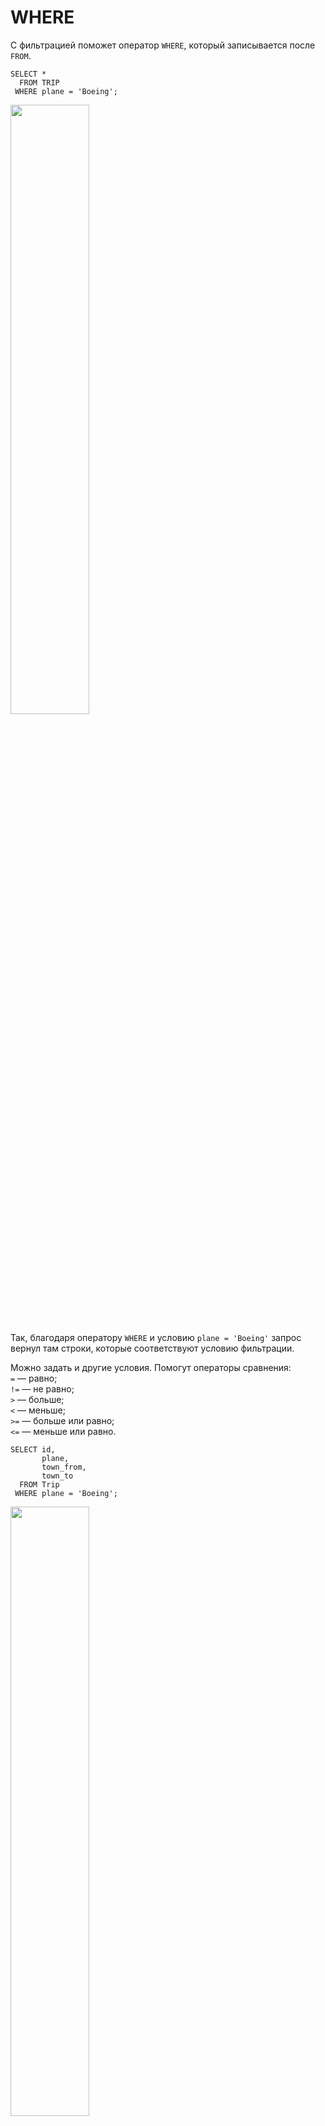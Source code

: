 # WHERE
С фильтрацией поможет оператор ```WHERE```, который записывается после ```FROM```.
```
SELECT *
  FROM TRIP
 WHERE plane = 'Boeing';
```
<img src="https://github.com/Korablinr22/SQL_summary/assets/164523311/f4acc8f8-9bbc-4833-b51a-390d665b28fd" width="50%">  
<br>

Так, благодаря оператору ```WHERE``` и условию ```plane = 'Boeing'``` запрос вернул там строки, которые соответствуют условию фильтрации.
<br>

Можно задать и другие условия. Помогут операторы сравнения:   
```=``` — равно;  
```!=``` — не равно;  
```>``` — больше;  
```<``` — меньше;  
```>=``` — больше или равно;  
```<=``` — меньше или равно.


```
SELECT id, 
       plane, 
       town_from, 
       town_to
  FROM Trip
 WHERE plane = 'Boeing';
```
<img src="https://github.com/Korablinr22/SQL_summary/assets/164523311/53c242a5-ebfe-4f8f-808f-2d2496201249" width="50%">
<br>

Поля ```plane``` в итоговой выгрузке нет, не важно, есть ли фильтруемое поле в ```SELECT``` — данные по нему отфильтруются.

Операторы сравнения для строк:  
```=``` — равно;  
```!=``` — не равно;  
<br>

```
SELECT *
  FROM Trip
 WHERE plane = 'Boeing'        -- строка с оператором "=" равно
   AND town_from != 'Paris';   -- строка с оператором "!=" не равно
```
<br>

Операторы ```>```, ```<```, ```>=```, ```<=``` со строками работать не будут — не может быть что-то больше или меньше, чем строка.
<br>

---

# WHERE + AND + OR + NOT

Комбинировать условия в запросах помогают логические операторы. Их три: ```AND```, ```OR``` и ```NOT```.  
<br>

## Оператор ```AND```
